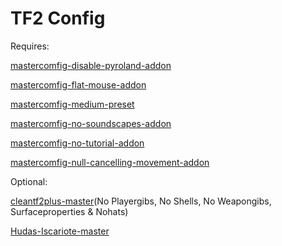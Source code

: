# TF2 Config

Requires:

[mastercomfig-disable-pyroland-addon](https://github.com/mastercomfig/mastercomfig/releases)

[mastercomfig-flat-mouse-addon](https://github.com/mastercomfig/mastercomfig/releases)

[mastercomfig-medium-preset](https://github.com/mastercomfig/mastercomfig/releases)

[mastercomfig-no-soundscapes-addon](https://github.com/mastercomfig/mastercomfig/releases)

[mastercomfig-no-tutorial-addon](https://github.com/mastercomfig/mastercomfig/releases)

[mastercomfig-null-cancelling-movement-addon](https://github.com/mastercomfig/mastercomfig/releases)

Optional:

[cleantf2plus-master](https://github.com/JarateKing/CleanTF2plus)(No Playergibs, No Shells, No Weapongibs, Surfaceproperties & Nohats)

[Hudas-Iscariote-master](https://github.com/Hypnootize/Hudas-Iscariote)
